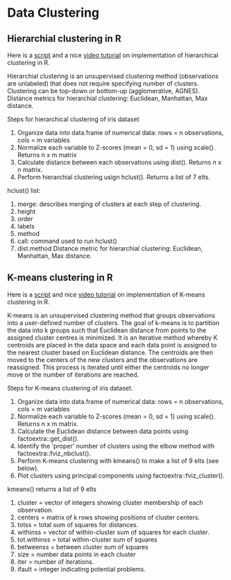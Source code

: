 # Data Clustering

## Hierarchial clustering in R
Here is a [script](https://github.com/actolonen/Analysis_Lab/blob/main/Clustering/hierarchicalClustering_method.md) and a nice [video tutorial](https://www.youtube.com/watch?v=MAUs4484TG8) on implementation of hierarchical clustering in R.

Hierarchial clustering is an unsupervised clustering method (observations are unlabeled) that does not require specifying number of clusters. Clustering can be top-down or bottom-up (agglomerative, AGNES). Distance metrics for hierarchial clustering: Euclidean, Manhattan, Max distance.

Steps for hierarchical clustering of iris dataset
1. Organize data into data.frame of numerical data: rows = n observations, cols = m variables
2. Normalize each variable to Z-scores (mean = 0, sd = 1) using scale(). Returns n x m matrix
3. Calculate distance between each observations using dist(). Returns n x n matrix.
4. Perform hierarchial clustering usign hclust(). Returns a list of 7 elts.    

hclust() list:
1. merge: describes merging of clusters at each step of clustering.
2. height
3. order
4. labels
5. method
6. call: command used to run hclust()
7. dist.method Distance metric for hierarchial clustering: Euclidean, Manhattan, Max distance.

## K-means clustering in R

Here is a [script](https://github.com/actolonen/Analysis_Lab/blob/main/Clustering/kmeans_method.md) and nice [video tutorial](https://www.youtube.com/watch?v=NKQpVU1LTm8) on implementation of K-means clustering in R.

K-means is an unsupervised clustering method that groups observations into a user-defined number of clusters. The goal of k-means is to partition the data into 
k groups such that Euclidean distance from points to the assigned cluster centres is minimized. It is an iterative method whereby K centroids are placed in the data space and each data point is assigned to the nearest cluster based on Euclidean distance. The centroids are then moved to the centers of the new clusters and the observations are reassigned. This process is iterated until either the centroids no longer move or the number of iterations are reached.

Steps for K-means clustering of iris dataset.
1. Organize data into data.frame of numerical data: rows = n observations, cols = m variables
2. Normalize each variable to Z-scores (mean = 0, sd = 1) using scale(). Returns n x m matrix.
3. Calculate the Euclidean distance between data points using factoextra::get_dist().
4. Identify the 'proper' number of clusters using the elbow method with factoextra::fviz_nbclust().
5. Perform K-means clustering with kmeans() to make a list of 9 elts (see below).
6. Plot clusters using principal components  using factoextra::fviz_cluster().

kmeans() returns a list of 9 elts
1. cluster = vector of integers showing cluster membership of each observation.
2. centers = matrix of k rows showing positions of cluster centers.
3. totss = total sum of squares for distances.
4. withinss = vector of within-cluster sum of squares for each cluster.
5. tot.withinss = total within-cluster sum of squares
6. betweenss = between cluster sum of squares
7. size = number data points in each cluster
8. iter = number of iterations.
9. ifault = integer indicating potential problems.
